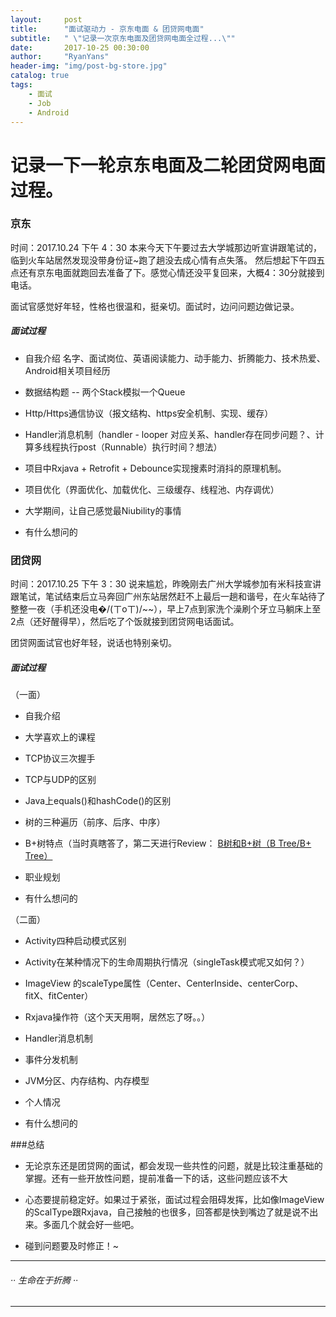 ```yaml
---
layout:     post
title:      "面试驱动力 - 京东电面 & 团贷网电面"
subtitle:   " \"记录一次京东电面及团贷网电面全过程...\""
date:       2017-10-25 00:30:00
author:     "RyanYans"
header-img: "img/post-bg-store.jpg"
catalog: true
tags:
    - 面试
    - Job
    - Android
---
```


# 记录一下一轮京东电面及二轮团贷网电面过程。

### 京东

时间：2017.10.24 下午 4：30
本来今天下午要过去大学城那边听宣讲跟笔试的，临到火车站居然发现没带身份证~跑了趟没去成心情有点失落。
然后想起下午四五点还有京东电面就跑回去准备了下。感觉心情还没平复回来，大概4：30分就接到电话。

面试官感觉好年轻，性格也很温和，挺亲切。面试时，边问问题边做记录。

##### 面试过程

* 自我介绍
  名字、面试岗位、英语阅读能力、动手能力、折腾能力、技术热爱、Android相关项目经历

* 数据结构题 -- 两个Stack模拟一个Queue

* Http/Https通信协议（报文结构、https安全机制、实现、缓存）

* Handler消息机制（handler - looper 对应关系、handler存在同步问题？、计算多线程执行post（Runnable）执行时间？想法）

* 项目中Rxjava + Retrofit + Debounce实现搜素时消抖的原理机制。
  
* 项目优化（界面优化、加载优化、三级缓存、线程池、内存调优）

* 大学期间，让自己感觉最Niubility的事情

* 有什么想问的



### 团贷网

时间：2017.10.25 下午 3：30
说来尴尬，昨晚刚去广州大学城参加有米科技宣讲跟笔试，笔试结束后立马奔回广州东站居然赶不上最后一趟和谐号，在火车站待了整整一夜（手机还没电�/(ㄒoㄒ)/~~），早上7点到家洗个澡刷个牙立马躺床上至2点（还好醒得早），然后吃了个饭就接到团贷网电话面试。

团贷网面试官也好年轻，说话也特别亲切。

##### 面试过程

（一面）
* 自我介绍

* 大学喜欢上的课程

* TCP协议三次握手

* TCP与UDP的区别

* Java上equals()和hashCode()的区别

* 树的三种遍历（前序、后序、中序）

* B+树特点（当时真瞎答了，第二天进行Review： [B树和B+树（B Tree/B+ Tree）](http://ryanyans.github.io/2017/10/22/btree/)

* 职业规划

* 有什么想问的


（二面）

* Activity四种启动模式区别

* Activity在某种情况下的生命周期执行情况（singleTask模式呢又如何？）

* ImageView 的scaleType属性（Center、CenterInside、centerCorp、fitX、fitCenter）

* Rxjava操作符（这个天天用啊，居然忘了呀。。）

* Handler消息机制

* 事件分发机制

* JVM分区、内存结构、内存模型

* 个人情况

* 有什么想问的


###总结

* 无论京东还是团贷网的面试，都会发现一些共性的问题，就是比较注重基础的掌握。还有一些开放性问题，提前准备一下的话，这些问题应该不大

* 心态要提前稳定好。如果过于紧张，面试过程会阻碍发挥，比如像ImageView的ScalType跟Rxjava，自己接触的也很多，回答都是快到嘴边了就是说不出来。多面几个就会好一些吧。

* 碰到问题要及时修正！~

--------------------------

###### ·· 生命在于折腾 ··

--------------------------

